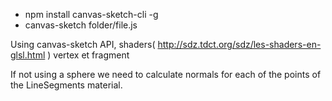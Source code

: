 - npm install canvas-sketch-cli -g
- canvas-sketch folder/file.js


Using canvas-sketch API, shaders( http://sdz.tdct.org/sdz/les-shaders-en-glsl.html ) vertex et fragment

If not using a sphere we need to calculate normals for each of the points of the LineSegments material.
